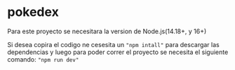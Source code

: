 # pokedex
 Para este proyecto se necesitara la version de Node.js(14.18+, y 16+)

Si desea copira el codigo ne cesesita un ``` "npm intall" ```
para descargar las dependencias y luego para poder correr el proyecto se necesita el siguiente comando:
``` "npm run dev" ```